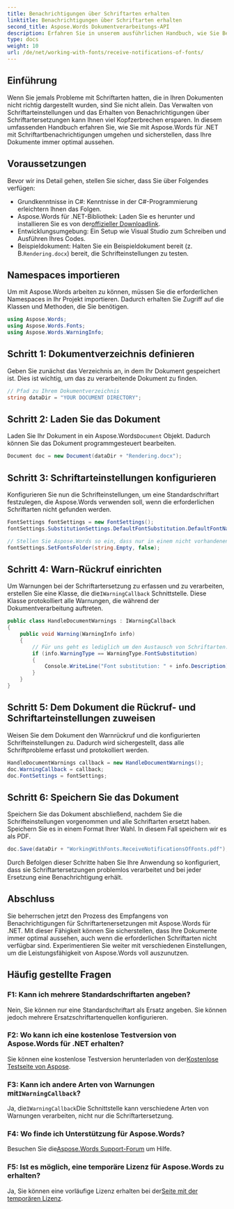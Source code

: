```yaml
---
title: Benachrichtigungen über Schriftarten erhalten
linktitle: Benachrichtigungen über Schriftarten erhalten
second_title: Aspose.Words Dokumentverarbeitungs-API
description: Erfahren Sie in unserem ausführlichen Handbuch, wie Sie Benachrichtigungen zur Schriftartersetzung in Aspose.Words für .NET erhalten. Stellen Sie sicher, dass Ihre Dokumente jedes Mal korrekt wiedergegeben werden.
type: docs
weight: 10
url: /de/net/working-with-fonts/receive-notifications-of-fonts/
---
```

## Einführung

Wenn Sie jemals Probleme mit Schriftarten hatten, die in Ihren Dokumenten nicht richtig dargestellt wurden, sind Sie nicht allein. Das Verwalten von Schriftarteinstellungen und das Erhalten von Benachrichtigungen über Schriftartersetzungen kann Ihnen viel Kopfzerbrechen ersparen. In diesem umfassenden Handbuch erfahren Sie, wie Sie mit Aspose.Words für .NET mit Schriftartbenachrichtigungen umgehen und sicherstellen, dass Ihre Dokumente immer optimal aussehen.

## Voraussetzungen

Bevor wir ins Detail gehen, stellen Sie sicher, dass Sie über Folgendes verfügen:

- Grundkenntnisse in C#: Kenntnisse in der C#-Programmierung erleichtern Ihnen das Folgen.
-  Aspose.Words für .NET-Bibliothek: Laden Sie es herunter und installieren Sie es von der[offizieller Downloadlink](https://releases.aspose.com/words/net/).
- Entwicklungsumgebung: Ein Setup wie Visual Studio zum Schreiben und Ausführen Ihres Codes.
-  Beispieldokument: Halten Sie ein Beispieldokument bereit (z. B.`Rendering.docx`) bereit, die Schrifteinstellungen zu testen.

## Namespaces importieren

Um mit Aspose.Words arbeiten zu können, müssen Sie die erforderlichen Namespaces in Ihr Projekt importieren. Dadurch erhalten Sie Zugriff auf die Klassen und Methoden, die Sie benötigen.

```csharp
using Aspose.Words;
using Aspose.Words.Fonts;
using Aspose.Words.WarningInfo;
```

## Schritt 1: Dokumentverzeichnis definieren

Geben Sie zunächst das Verzeichnis an, in dem Ihr Dokument gespeichert ist. Dies ist wichtig, um das zu verarbeitende Dokument zu finden.

```csharp
// Pfad zu Ihrem Dokumentverzeichnis
string dataDir = "YOUR DOCUMENT DIRECTORY";
```

## Schritt 2: Laden Sie das Dokument

 Laden Sie Ihr Dokument in ein Aspose.Words`Document` Objekt. Dadurch können Sie das Dokument programmgesteuert bearbeiten.

```csharp
Document doc = new Document(dataDir + "Rendering.docx");
```

## Schritt 3: Schriftarteinstellungen konfigurieren

Konfigurieren Sie nun die Schrifteinstellungen, um eine Standardschriftart festzulegen, die Aspose.Words verwenden soll, wenn die erforderlichen Schriftarten nicht gefunden werden.

```csharp
FontSettings fontSettings = new FontSettings();
fontSettings.SubstitutionSettings.DefaultFontSubstitution.DefaultFontName = "Arial";

// Stellen Sie Aspose.Words so ein, dass nur in einem nicht vorhandenen Ordner nach Schriftarten gesucht wird
fontSettings.SetFontsFolder(string.Empty, false);
```

## Schritt 4: Warn-Rückruf einrichten

 Um Warnungen bei der Schriftartersetzung zu erfassen und zu verarbeiten, erstellen Sie eine Klasse, die die`IWarningCallback` Schnittstelle. Diese Klasse protokolliert alle Warnungen, die während der Dokumentverarbeitung auftreten.

```csharp
public class HandleDocumentWarnings : IWarningCallback
{
    public void Warning(WarningInfo info)
    {
        // Für uns geht es lediglich um den Austausch von Schriftarten.
        if (info.WarningType == WarningType.FontSubstitution)
        {
            Console.WriteLine("Font substitution: " + info.Description);
        }
    }
}
```

## Schritt 5: Dem Dokument die Rückruf- und Schriftarteinstellungen zuweisen

Weisen Sie dem Dokument den Warnrückruf und die konfigurierten Schrifteinstellungen zu. Dadurch wird sichergestellt, dass alle Schriftprobleme erfasst und protokolliert werden.

```csharp
HandleDocumentWarnings callback = new HandleDocumentWarnings();
doc.WarningCallback = callback;
doc.FontSettings = fontSettings;
```

## Schritt 6: Speichern Sie das Dokument

Speichern Sie das Dokument abschließend, nachdem Sie die Schrifteinstellungen vorgenommen und alle Schriftarten ersetzt haben. Speichern Sie es in einem Format Ihrer Wahl. In diesem Fall speichern wir es als PDF.

```csharp
doc.Save(dataDir + "WorkingWithFonts.ReceiveNotificationsOfFonts.pdf");
```

Durch Befolgen dieser Schritte haben Sie Ihre Anwendung so konfiguriert, dass sie Schriftartersetzungen problemlos verarbeitet und bei jeder Ersetzung eine Benachrichtigung erhält.

## Abschluss

Sie beherrschen jetzt den Prozess des Empfangens von Benachrichtigungen für Schriftartenersetzungen mit Aspose.Words für .NET. Mit dieser Fähigkeit können Sie sicherstellen, dass Ihre Dokumente immer optimal aussehen, auch wenn die erforderlichen Schriftarten nicht verfügbar sind. Experimentieren Sie weiter mit verschiedenen Einstellungen, um die Leistungsfähigkeit von Aspose.Words voll auszunutzen.

## Häufig gestellte Fragen

### F1: Kann ich mehrere Standardschriftarten angeben?

Nein, Sie können nur eine Standardschriftart als Ersatz angeben. Sie können jedoch mehrere Ersatzschriftartenquellen konfigurieren.

### F2: Wo kann ich eine kostenlose Testversion von Aspose.Words für .NET erhalten?

 Sie können eine kostenlose Testversion herunterladen von der[Kostenlose Testseite von Aspose](https://releases.aspose.com/).

###  F3: Kann ich andere Arten von Warnungen mit`IWarningCallback`?

 Ja, die`IWarningCallback`Die Schnittstelle kann verschiedene Arten von Warnungen verarbeiten, nicht nur die Schriftartersetzung.

### F4: Wo finde ich Unterstützung für Aspose.Words?

 Besuchen Sie die[Aspose.Words Support-Forum](https://forum.aspose.com/c/words/8) um Hilfe.

### F5: Ist es möglich, eine temporäre Lizenz für Aspose.Words zu erhalten?

 Ja, Sie können eine vorläufige Lizenz erhalten bei der[Seite mit der temporären Lizenz](https://purchase.aspose.com/temporary-license/).